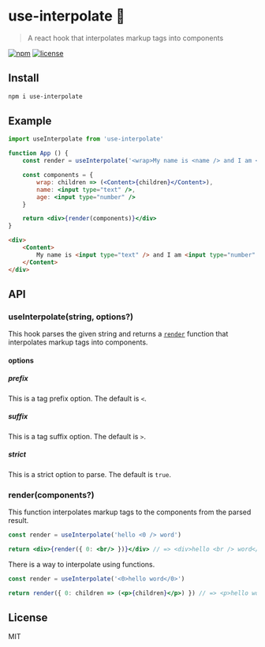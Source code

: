 # use-interpolate 📃
> A react hook that interpolates markup tags into components

[![npm](https://flat.badgen.net/npm/v/use-interpolate)](https://www.npmjs.com/package/use-interpolate)
[![license](https://flat.badgen.net/github/license/skt-t1-byungi/use-interpolate)](https://github.com/skt-t1-byungi/use-interpolate/blob/master/LICENSE)

## Install
```sh
npm i use-interpolate
```

## Example
```jsx
import useInterpolate from 'use-interpolate'

function App () {
    const render = useInterpolate('<wrap>My name is <name /> and I am <age /> years old.</wrap>')

    const components = {
        wrap: children => (<Content>{children}</Content>),
        name: <input type="text" />,
        age: <input type="number" />
    }

    return <div>{render(components)}</div>
}
```
```html
<div>
    <Content>
        My name is <input type="text" /> and I am <input type="number" /> years old.
    </Content>
</div>
```
## API
### useInterpolate(string, options?)
This hook parses the given string and returns a [`render`](#rendercomponents) function that interpolates markup tags into components.

#### options
##### prefix
This is a tag prefix option. The default is `<`.

##### suffix
This is a tag suffix option. The default is `>`.

##### strict
This is a strict option to parse. The default is `true`.

### render(components?)
This function interpolates markup tags to the components from the parsed result.

```jsx
const render = useInterpolate('hello <0 /> word')

return <div>{render({ 0: <br/> })}</div> // => <div>hello <br /> word</div>
```

There is a way to interpolate using functions.
```jsx
const render = useInterpolate('<0>hello word</0>')

return render({ 0: children => (<p>{children}</p>) }) // => <p>hello word</p>
```

## License
MIT
